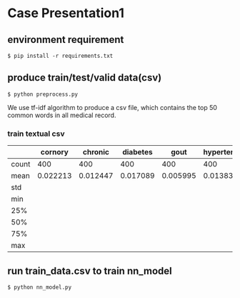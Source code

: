 # Case Presentation1

## environment requirement
`$ pip install -r requirements.txt`

## produce train/test/valid data(csv)
`$ python preprocess.py`

We use tf-idf algorithm to produce a csv file, which contains the top 50 common words in all medical record.

### train textual csv

| | cornory | chronic | diabetes | gout | hypertension | ... |
|---|---|---|---|---|---|---|
| count | 400 | 400 | 400 | 400 | 400 | ... | 
| mean | 0.022213 | 0.012447 | 0.017089 | 0.005995 | 0.013830 | ... |
| std |
| min |
| 25% |
| 50% |
| 75% |
| max |

## run train_data.csv to train nn_model
`$ python nn_model.py`
